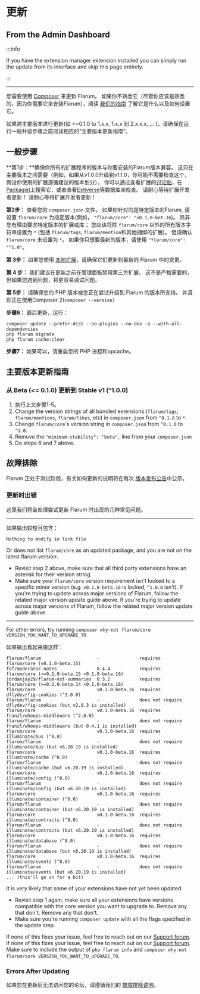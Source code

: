 # 更新

## From the Admin Dashboard

:::info

If you have the extension manager extension installed you can simply run the update from its interface and skip this page entirely.

:::

---

您需要使用 [Composer](https://getcomposer.org) 来更新 Flarum。 如果你不熟悉它（尽管你应该是熟悉的，因为你需要它来安装Flarum），阅读 [我们的指南](composer.md) 了解它是什么以及如何设置它。

如果跨主要版本进行更新(如 <=0.1.0 to 1.x.x, 1.x.x 到 2.x.x.x, ... )，请确保在运行一般升级步骤之前阅读相应的“主要版本更新指南”。

## 一般步骤

**第1步：**确保你所有的扩展程序的版本与你要安装的Flarum版本兼容。 这只在主要版本之间需要（例如，如果从v1.0.0升级到v1.1.0，你可能不需要检查这个，假设你使用的扩展遵循建议的版本划分）。 你可以通过查看扩展的[讨论贴](https://discuss.flarum.org/t/extensions)，在[Packagist](http://packagist.org/)上搜索它，或者查看[Extiverse](https://extiverse.com)等数据库来检查。 请耐心等待扩展开发者更新！ 请耐心等待扩展开发者更新！

**第2步：** 查看您的 `composer.json` 文件。 如果你针对的是特定版本的Flarum, 请设置 `flarum/core` 为指定版本(例如， `"flarum/core": "v0.1.0-bet.16`)。 除非您有理由要求特定版本的扩展或库； 您应该将除 `flarum/core` 以外的所有版本字符串设置为 `*` (包括 `flarum/tags`, `flarum/mention`和其他捆绑的扩展)。 但请确认 `flarum/core` 未设置为 `*`。 如果你只想要最新的版本，请使用 `"flarum/core": "^1.0"`。

**第 3步：** 如果您使用 [本地扩展](extenders.md)，请确保它们更新到最新的 Flarum 中的变更。

**第 4 步：** 我们建议在更新之前在管理面板禁用第三方扩展。 这不是严格需要的，但如果您遇到问题，将更容易调试问题。

**第 5步：** 请确保您的 PHP 版本被您正在尝试升级到 Flarum 的版本所支持。 并且你正在使用Composer 2(`composer --version)`

**步骤6：** 最后更新，运行：

```
composer update --prefer-dist --no-plugins --no-dev -a --with-all-dependencies
php flarum migrate
php flarum cache:clear
```

**步骤7：** 如果可以，请重启您的 PHP 进程和opcache。

## 主要版本更新指南

### 从 Beta (<= 0.1.0) 更新到 Stable v1 (^1.0.0)

1. 执行上文步骤1-5。
2. Change the version strings of all bundled extensions (`flarum/tags`, `flarum/mentions`, `flarum/likes`, etc) in `composer.json` from `^0.1.0` to `*`.
3. Change `flarum/core`'s version string in `composer.json` from `^0.1.0` to `^1.0`.
4. Remove the `"minimum-stability": "beta",` line from your `composer.json`
5. Do steps 6 and 7 above.

## 故障排除

Flarum 正处于测试阶段，有关如何更新的说明将在每次 [版本发布公告](https://discuss.flarum.org/t/blog?sort=newest)中公示。

### 更新时出错

这里我们将会处理尝试更新 Flarum 时出现的几种常见问题。

---

如果输出较短且包含：

```
Nothing to modify in lock file
```

Or does not list `flarum/core` as an updated package, and you are not on the latest flarum version:

- Revisit step 2 above, make sure that all third party extensions have an asterisk for their version string.
- Make sure your `flarum/core` version requirement isn't locked to a specific minor version (e.g. `v0.1.0-beta.16` is locked, `^1.0.0` isn't). If you're trying to update across major versions of Flarum, follow the related major version update guide above. If you're trying to update across major versions of Flarum, follow the related major version update guide above.

---

For other errors, try running `composer why-not flarum/core VERSION_YOU_WANT_TO_UPGRADE_TO`

如果输出看起来像这样：

```
flarum/flarum                     -               requires          flarum/core (v0.1.0-beta.15)
fof/moderator-notes               0.4.4           requires          flarum/core (>=0.1.0-beta.15 <0.1.0-beta.16)
jordanjay29/flarum-ext-summaries  0.3.2           requires          flarum/core (>=0.1.0-beta.14 <0.1.0-beta.16)
flarum/core                       v0.1.0-beta.16  requires          dflydev/fig-cookies (^3.0.0)
flarum/flarum                     -               does not require  dflydev/fig-cookies (but v2.0.3 is installed)
flarum/core                       v0.1.0-beta.16  requires          franzl/whoops-middleware (^2.0.0)
flarum/flarum                     -               does not require  franzl/whoops-middleware (but 0.4.1 is installed)
flarum/core                       v0.1.0-beta.16  requires          illuminate/bus (^8.0)
flarum/flarum                     -               does not require  illuminate/bus (but v6.20.19 is installed)
flarum/core                       v0.1.0-beta.16  requires          illuminate/cache (^8.0)
flarum/flarum                     -               does not require  illuminate/cache (but v6.20.19 is installed)
flarum/core                       v0.1.0-beta.16  requires          illuminate/config (^8.0)
flarum/flarum                     -               does not require  illuminate/config (but v6.20.19 is installed)
flarum/core                       v0.1.0-beta.16  requires          illuminate/container (^8.0)
flarum/flarum                     -               does not require  illuminate/container (but v6.20.19 is installed)
flarum/core                       v0.1.0-beta.16  requires          illuminate/contracts (^8.0)
flarum/flarum                     -               does not require  illuminate/contracts (but v6.20.19 is installed)
flarum/core                       v0.1.0-beta.16  requires          illuminate/database (^8.0)
flarum/flarum                     -               does not require  illuminate/database (but v6.20.19 is installed)
flarum/core                       v0.1.0-beta.16  requires          illuminate/events (^8.0)
flarum/flarum                     -               does not require  illuminate/events (but v6.20.19 is installed)
... (this'll go on for a bit)
```

It is very likely that some of your extensions have not yet been updated.

- Revisit step 1 again, make sure all your extensions have versions compatible with the core version you want to upgrade to. Remove any that don't. Remove any that don't.
- Make sure you're running `composer update` with all the flags specified in the update step.

If none of this fixes your issue, feel free to reach out on our [Support forum](https://discuss.flarum.org/t/support). If none of this fixes your issue, feel free to reach out on our [Support forum](https://discuss.flarum.org/t/support). Make sure to include the output of `php flarum info` and `composer why-not flarum/core VERSION_YOU_WANT_TO_UPGRADE_TO`.

### Errors After Updating

如果您在更新后无法访问您的论坛，请遵循我们的 [故障排除说明](troubleshoot.md)。
